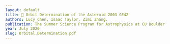 ```yaml
---
layout: default
title: 💫 Orbit Determination of the Asteroid 2003 GE42
authors: Lucy Chen, Isaac Taylor, Zimi Zhang.
publication: The Summer Science Program for Astrophysics at CU Boulder
year: July 2020
slug: Orbital.Determination.pdf
---
```

